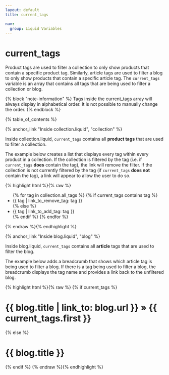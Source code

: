 ```yaml
---
layout: default
title: current_tags

nav:
  group: Liquid Variables
---
```


# current_tags

Product tags are used to filter a collection to only show products that contain a specific product tag. Similarly, article tags are used to filter a blog to only show products that contain a specific article tag. The <code>current_tags</code> variable is an array that contains all tags that are being used to filter a collection or blog. 

{% block "note-information" %}
Tags inside the current_tags array will always display in alphabetical order. It is not possible to manually change the order. 
{% endblock %}

<a id="topofpage"></a>
{% table_of_contents %}



{% anchor_link "Inside collection.liquid", "collection" %}

Inside collection.liquid, <code>current_tags</code> contains all <strong>product tags</strong> that are used to filter a collection.

The example below creates a list that displays every tag within every product in a collection.  If the collection is filtered by the tag (i.e. if <code>current_tags</code> **does** contain the tag), the link will remove the filter. If the collection is not currently filtered by the tag (if <code>current_tags</code> **does not** contain the tag), a link will appear to allow the user to do so.

{% highlight html %}{% raw %}
<ul>
{% for tag in collection.all_tags %}
	{% if current_tags contains tag %}
		  <li class="active">{{ tag | link_to_remove_tag: tag }}</li>
	{% else %}
		  <li>{{ tag | link_to_add_tag: tag }}</li>
	{% endif %}
{% endfor %}
</ul>
{% endraw %}{% endhighlight %}









{% anchor_link "Inside blog.liquid", "blog" %}

Inside blog.liquid,  <code>current_tags</code> contains all <strong>article</strong> tags that are used to filter the blog.

The example below adds a breadcrumb that shows which article tag is being used to filter a blog.  If there is a tag being used to filter a blog, the breadcrumb displays the tag name and  provides a link back to the unfiltered blog.

{% highlight html %}{% raw %}
{% if current_tags %}
  <h1>{{ blog.title | link_to: blog.url }} &raquo; {{ current_tags.first }}</h1>
{% else %}
  <h1>{{ blog.title }}</h1>
{% endif %}
{% endraw %}{% endhighlight %}




